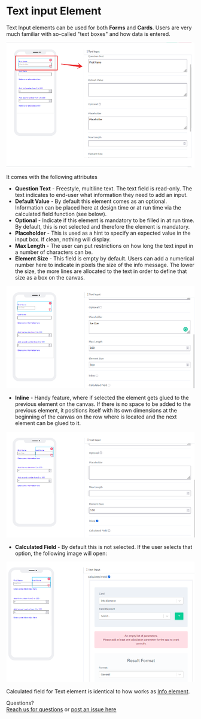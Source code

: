 # Text input Element

Text Input elements can be used for both **Forms** and **Cards**. Users are very much familiar with so-called "text boxes" and how data is entered.

![image1](../../../../images/cards/elements/text-input/text-input-final.png)

It comes with the following attributes


- **Question Text** - Freestyle, multiline text. The text field is read-only. The text indicates to end-user what information they need to add an input.
- **Default Value** - By default this element comes as an optional. Information can be placed here at design time or at run time via the calculated field function (see below).
- **Optional** - Indicate if this element is mandatory to be filled in at run time. By default, this is not selected and therefore the element is mandatory.
- **Placeholder** - This is used as a hint to specify an expected value in the input box. If clean, nothing will display.
- **Max Length** - The user can put restrictions on how long the text input in a number of characters can be.
- **Element Size** - This field is empty by default. Users can add a numerical number here to indicate in pixels the size of the info message. The lower the size, the more lines are allocated to the text in order to define that size as a box on the canvas.

![image1](../../../../images/cards/elements/text-input/text-input-max.png)

- **Inline** - Handy feature, where if selected the element gets glued to the previous element on the canvas. If there is no space to be added to the previous element, it positions itself with its own dimensions at the beginning of the canvas on the row where is located and the next element can be glued to it.

![image1](../../../../images/cards/elements/text-input/text-input-inline.png)

- **Calculated Field** - By default this is not selected. If the user selects that option, the following image will open:

![image1](../../../../images/cards/elements/text-input/text-input-calculated.png)

Calculated field for Text element is identical to how works as [Info element](../../tutorials/cards/elements/info/index.md).

Questions? <br>  <a href="https://www.acenji.com/contact" target="_blank" rel="noopener">Reach us for questions</a>   or <a href="https://github.com/acenji/acenji-help/issues" target="_blank" rel="noopener">post an issue here</a>
